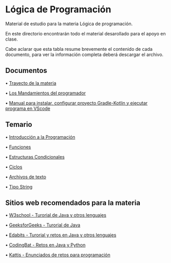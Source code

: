 # Lógica de Programación

Material de estudio para la materia Lógica de programación.

En este directorio encontrarán todo el material desarollado para el apoyo en clase. 	

Cabe aclarar que esta tabla resume brevemente el contenido de cada documento, para ver la información completa deberá descargar el archivo.

## Documentos	

  • [Trayecto de la materia](Planeacion_curso_LdeP_2024_2.xlsx) 

  • [Los Mandamientos del programador](https://www.canva.com/design/DAGLDNHOZ0A/tjMNPkM1jW5kIDijSATwRA/edit?utm_content=DAGLDNHOZ0A&utm_campaign=designshare&utm_medium=link2&utm_source=sharebutton)

  • [Manual para instalar, configurar proyecto Gradle-Kotlin y ejecutar programa en VScode](https://www.canva.com/design/DAGLRkh7UBg/K9DV7EwHSw4YjkZJOTI7FA/edit?utm_content=DAGLRkh7UBg&utm_campaign=designshare&utm_medium=link2&utm_source=sharebutton)


## Temario
  
  • [Introducción a la Programación](Slides/1_Introducción%20a%20la%20prorgamación.pptx)

  • [Funciones](Slides/2_Funciones.pptx)

  • [Estructuras Condicionales](Slides/3_Estructuras%20condicionales.pptx)

  • [Ciclos](Slides/5_Ciclos.pptx)

  • [Archivos de texto](Slides/6_Archivos.pptx)

  • [Tipo String](Slides/8_Tipo_Dato_String.pptx)


## Sitios web recomendados para la materia

  • [W3school - Turorial de Java y otros lenguajes](https://www.w3schools.com/java/default.asp)

  • [GeeksforGeeks - Turorial de Java](https://www.geeksforgeeks.org/java/?ref=outind)

  • [Edabits - Turorial y retos en Java y otros lenguajes](https://edabit.com/challenges/java)

  • [CodingBat - Retos en Java y Python](https://codingbat.com/java)

  • [Kattis - Enunciados de retos para programación](https://open.kattis.com/problems)


